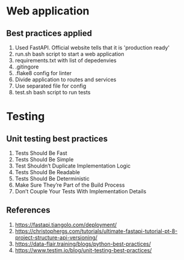 # Web application
## Best practices applied
1. Used FastAPI. Official website tells that it is 'production ready'
2. run.sh bash script to start a web application
3. requirements.txt with list of depedenvies
4. .gitingore
5. .flake8 config for linter
6. Divide application to routes and services
7. Use separated file for config
8. test.sh bash script to run tests

# Testing
## Unit testing best practices
1. Tests Should Be Fast
2. Tests Should Be Simple
3. Test Shouldn’t Duplicate Implementation Logic
4. Tests Should Be Readable
5. Tests Should Be Deterministic
6. Make Sure They’re Part of the Build Process
7. Don’t Couple Your Tests With Implementation Details

## References
1. https://fastapi.tiangolo.com/deployment/
2. https://christophergs.com/tutorials/ultimate-fastapi-tutorial-pt-8-project-structure-api-versioning/
3. https://data-flair.training/blogs/python-best-practices/
4. https://www.testim.io/blog/unit-testing-best-practices/